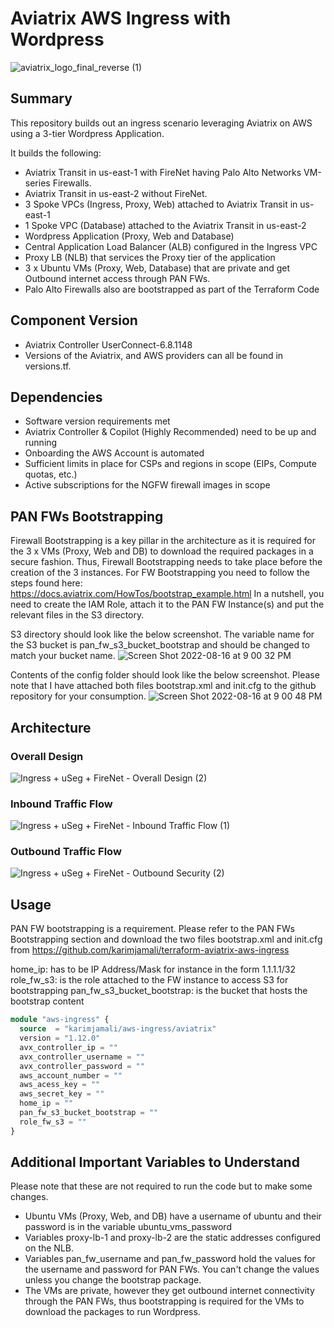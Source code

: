 # Aviatrix AWS Ingress with Wordpress

![aviatrix_logo_final_reverse (1)](https://user-images.githubusercontent.com/16576150/185464537-8cb09a38-d0d8-41fe-b400-5dd863eacf91.png)


## Summary

This repository builds out an ingress scenario leveraging Aviatrix on AWS using a 3-tier Wordpress Application. 

It builds the following:

* Aviatrix Transit in us-east-1 with FireNet having Palo Alto Networks VM-series Firewalls.   
* Aviatrix Transit in us-east-2 without FireNet.  
* 3 Spoke VPCs (Ingress, Proxy, Web) attached to Aviatrix Transit in us-east-1  
* 1 Spoke VPC (Database) attached to the Aviatrix Transit in us-east-2 
* Wordpress Application (Proxy, Web and Database)
* Central Application Load Balancer (ALB) configured in the Ingress VPC
* Proxy LB (NLB) that services the Proxy tier of the application
* 3 x Ubuntu VMs (Proxy, Web, Database) that are private and get Outbound internet access through PAN FWs.
* Palo Alto Firewalls also are bootstrapped as part of the Terraform Code

## Component	Version
* Aviatrix Controller	UserConnect-6.8.1148  
* Versions of the Aviatrix, and AWS providers can all be found in versions.tf. 

## Dependencies
* Software version requirements met     
* Aviatrix Controller & Copilot (Highly Recommended) need to be up and running   
* Onboarding the AWS Account is automated       
* Sufficient limits in place for CSPs and regions in scope (EIPs, Compute quotas, etc.)   
* Active subscriptions for the NGFW firewall images in scope   

## PAN FWs Bootstrapping
Firewall Bootstrapping is a key pillar in the architecture as it is required for the 3 x VMs (Proxy, Web and DB) to download the required packages in a secure fashion. Thus, Firewall Bootstrapping needs to take place before the creation of the 3 instances. 
For FW Bootstrapping you need to follow the steps found here: https://docs.aviatrix.com/HowTos/bootstrap_example.html
In a nutshell, you need to create the IAM Role, attach it to the PAN FW Instance(s) and put the relevant files in the S3 directory. 

S3 directory should look like the below screenshot. The variable name for the S3 bucket is pan_fw_s3_bucket_bootstrap and should be changed to match your bucket name.
![Screen Shot 2022-08-16 at 9 00 32 PM](https://user-images.githubusercontent.com/16576150/185457948-b163ec9f-b0ab-47aa-99d9-e0ae12680e62.png)

Contents of the config folder should look like the below screenshot. Please note that I have attached both files bootstrap.xml and init.cfg to the github repository for your consumption.
![Screen Shot 2022-08-16 at 9 00 48 PM](https://user-images.githubusercontent.com/16576150/185458081-8b46eb26-238c-4bb6-b025-bf0484504cf3.png)

## Architecture
### Overall Design
![Ingress + uSeg + FireNet - Overall Design (2)](https://user-images.githubusercontent.com/16576150/185468311-6271e5c3-42d8-45f5-9c93-5e29ccbcd287.png)

### Inbound Traffic Flow
![Ingress + uSeg + FireNet - Inbound Traffic Flow (1)](https://user-images.githubusercontent.com/16576150/185456127-3937f726-4f46-4e3c-8dce-b4bfc464824e.png)

### Outbound Traffic Flow
![Ingress + uSeg + FireNet - Outbound Security (2)](https://user-images.githubusercontent.com/16576150/185456214-0f724b5b-cc83-4a4c-b8e9-f94d9d4da762.png)

## Usage 
PAN FW bootstrapping is a requirement. Please refer to the PAN FWs Bootstrapping section and download the two files bootstrap.xml and init.cfg from https://github.com/karimjamali/terraform-aviatrix-aws-ingress


home_ip: has to be IP Address/Mask for instance in the form 1.1.1.1/32
role_fw_s3: is the role attached to the FW instance to access S3 for bootstrapping
pan_fw_s3_bucket_bootstrap: is the bucket that hosts the bootstrap content

```terraform 
module "aws-ingress" {
  source  = "karimjamali/aws-ingress/aviatrix"
  version = "1.12.0"
  avx_controller_ip = ""
  avx_controller_username = ""
  avx_controller_password = ""
  aws_account_number = ""
  aws_acess_key = ""
  aws_secret_key = ""
  home_ip = ""
  pan_fw_s3_bucket_bootstrap = ""
  role_fw_s3 = ""
}
```

## Additional Important Variables to Understand
Please note that these are not required to run the code but to make some changes.

* Ubuntu VMs (Proxy, Web, and DB) have a username of ubuntu and their password is in the variable ubuntu_vms_password
* Variables proxy-lb-1 and proxy-lb-2 are the static addresses configured on the NLB.
* Variables pan_fw_username and pan_fw_password hold the values for the username and password for PAN FWs. You can't change the values unless you change the bootstrap package.
* The VMs are private, however they get outbound internet connectivity through the PAN FWs, thus bootstrapping is required for the VMs to download the packages to run Wordpress. 


 


